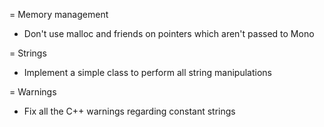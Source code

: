 = Memory management

  * Don't use malloc and friends on pointers which aren't passed to Mono

= Strings

  * Implement a simple class to perform all string manipulations

= Warnings

  * Fix all the C++ warnings regarding constant strings

